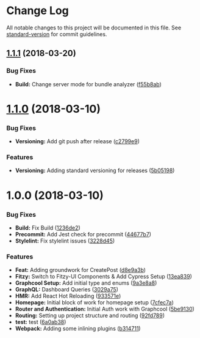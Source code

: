 # Change Log

All notable changes to this project will be documented in this file. See [standard-version](https://github.com/conventional-changelog/standard-version) for commit guidelines.

<a name="1.1.1"></a>
## [1.1.1](https://github.com/stevenfitzpatrick/mybettingslips/compare/v1.1.0...v1.1.1) (2018-03-20)


### Bug Fixes

* **Build:** Change server mode for bundle analyzer ([f55b8ab](https://github.com/stevenfitzpatrick/mybettingslips/commit/f55b8ab))



<a name="1.1.0"></a>
# [1.1.0](https://github.com/stevenfitzpatrick/mybettingslips/compare/v1.0.0...v1.1.0) (2018-03-10)


### Bug Fixes

* **Versioning:** Add git push after release ([c2799e9](https://github.com/stevenfitzpatrick/mybettingslips/commit/c2799e9))


### Features

* **Versioning:** Adding standard versioning for releases ([5b05198](https://github.com/stevenfitzpatrick/mybettingslips/commit/5b05198))



<a name="1.0.0"></a>
# 1.0.0 (2018-03-10)


### Bug Fixes

* **Build:** Fix Build ([1236de2](https://github.com/stevenfitzpatrick/mybettingslips/commit/1236de2))
* **Precommit:** Add Jest check for precommit ([44677b7](https://github.com/stevenfitzpatrick/mybettingslips/commit/44677b7))
* **Stylelint:** Fix stylelint issues ([3228d45](https://github.com/stevenfitzpatrick/mybettingslips/commit/3228d45))


### Features

* **Feat:** Adding groundwork for CreatePost ([d8e9a3b](https://github.com/stevenfitzpatrick/mybettingslips/commit/d8e9a3b))
* **Fitzy:** Switch to Fitzy-UI Components & Add Cypress Setup ([13ea839](https://github.com/stevenfitzpatrick/mybettingslips/commit/13ea839))
* **Graphcool Setup:** Add initial type and enums ([9a3e8a8](https://github.com/stevenfitzpatrick/mybettingslips/commit/9a3e8a8))
* **GraphQL:** Dashboard Queries ([3029a75](https://github.com/stevenfitzpatrick/mybettingslips/commit/3029a75))
* **HMR:** Add React Hot Reloading ([933571e](https://github.com/stevenfitzpatrick/mybettingslips/commit/933571e))
* **Homepage:** Initial block of work for homepage setup ([7cfec7a](https://github.com/stevenfitzpatrick/mybettingslips/commit/7cfec7a))
* **Router and Authentication:** Initial Auth work with Graphcool ([5be9130](https://github.com/stevenfitzpatrick/mybettingslips/commit/5be9130))
* **Routing:** Setting up project structure and routing ([92fd789](https://github.com/stevenfitzpatrick/mybettingslips/commit/92fd789))
* **test:** test ([6a0ab38](https://github.com/stevenfitzpatrick/mybettingslips/commit/6a0ab38))
* **Webpack:** Adding some inlining plugins ([b314711](https://github.com/stevenfitzpatrick/mybettingslips/commit/b314711))
